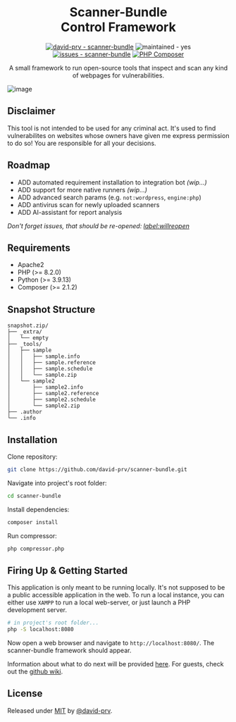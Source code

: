 <h1 align="center">
 Scanner-Bundle<br/>
 Control Framework
</h1>
<p align="center">
 <a href="https://github.com/david-prv/scanner-bundle" title="Go to GitHub repo"><img src="https://img.shields.io/static/v1?label=david-prv&amp;message=scanner-bundle&amp;color=blue&amp;logo=github" alt="david-prv - scanner-bundle"></a>
 <img src="https://img.shields.io/badge/maintained-yes-blue" alt="maintained - yes">
 <a href="https://github.com/david-prv/scanner-bundle/issues"><img src="https://img.shields.io/github/issues/david-prv/scanner-bundle" alt="issues - scanner-bundle"></a>
 <a href="https://github.com/david-prv/scanner-bundle/actions/workflows/php.yml"><img src="https://github.com/david-prv/scanner-bundle/actions/workflows/php.yml/badge.svg" alt="PHP Composer"></a>
</p>
<p align="center">
 A small framework to run open-source tools that inspect and scan any kind of webpages for vulnerabilities.<br>
</p>

![image](https://github.com/david-prv/scanner-bundle/assets/66866223/9625b036-4691-431d-9568-1cfb5ef8189b)

## Disclaimer

This tool is not intended to be used for any criminal act. It's used to find vulnerabilites on websites whose owners
have given me express permission to do so! You are responsible for all your decisions.

## Roadmap

- ADD automated requirement installation to integration bot *(wip...)*
- ADD support for more native runners *(wip...)*
- ADD advanced search params (e.g. `not:wordpress`, `engine:php`)
- ADD antivirus scan for newly uploaded scanners
- ADD AI-assistant for report analysis

*Don't forget issues, that should be
re-opened: [label:willreopen](https://github.com/david-prv/scanner-bundle/issues?q=is%3Aissue+label%3Awillreopen)*

## Requirements

- Apache2
- PHP (>= 8.2.0)
- Python (>= 3.9.13)
- Composer (>= 2.1.2)

## Snapshot Structure

```
snapshot.zip/
├── _extra/
│   └── empty
├── _tools/
│   ├── sample
│   │   ├── sample.info
│   │   ├── sample.reference
│   │   ├── sample.schedule
│   │   └── sample.zip
│   └── sample2
│       ├── sample2.info
│       ├── sample2.reference
│       ├── sample2.schedule
│       └── sample2.zip
├── .author
└── .info
```

## Installation

Clone repository:

```bash
git clone https://github.com/david-prv/scanner-bundle.git
```

Navigate into project's root folder:

```bash
cd scanner-bundle
```

Install dependencies:

```bash
composer install
```

Run compressor:

```bash
php compressor.php
```

## Firing Up & Getting Started

This application is only meant to be running locally. It's not supposed to be a public accessible application in the
web. To run a local instance, you can either use `XAMPP` to run a local web-server, or just launch a PHP development
server.

```bash
# in project's root folder...
php -S localhost:8080
```

Now open a web browser and navigate to `http://localhost:8080/`. The scanner-bundle framework should appear.

Information about what to do next will be
provided [here](https://wiki.etage-4.de/books/eigenentwicklung/chapter/scanner-bundle). For guests, check out
the [github wiki](/#).

## License

Released under [MIT](/LICENSE) by [@david-prv](https://github.com/david-prv).
